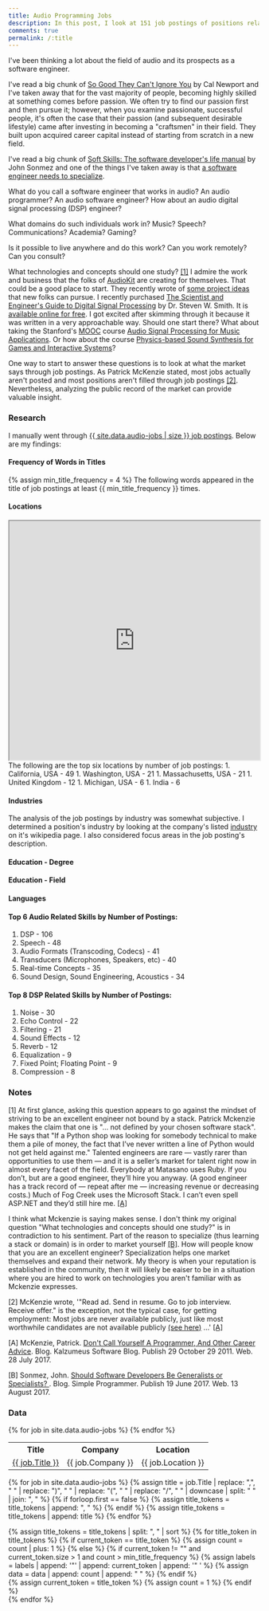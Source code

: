 ```yaml
---
title: Audio Programming Jobs
description: In this post, I look at 151 job postings of positions related to the field of audio with an emphasis on software engineering. 
comments: true
permalink: /:title
---
```


I've been thinking a lot about the field of audio and its prospects as a software engineer.

I've read a big chunk of [So Good They Can't Ignore You][so-good-they-cant-ignore-you] by Cal Newport and I've taken away that for the vast majority of people, becoming highly skilled at something comes before passion.  We often try to find our passion first and then pursue it; however, when you examine passionate, successful people, it's often the case that their passion (and subsequent desirable lifestyle) came after investing in becoming a "craftsmen" in their field.  They built upon acquired career capital instead of starting from scratch in a new field.

I've read a big chunk of [Soft Skills: The software developer's life manual][soft-skills-sonmez] by John Sonmez and one of the things I've taken away is that [a software engineer needs to specialize][generalists-specialists].

What do you call a software engineer that works in audio?  An audio programmer?  An audio software engineer?  How about an audio digital signal processing (DSP) engineer?

What domains do such individuals work in? Music? Speech? Communications?  Academia?  Gaming?

Is it possible to live anywhere and do this work?  Can you work remotely?  Can you consult?

What technologies and concepts should one study?  [[1]](#1-note)  I admire the work and business that the folks of [AudioKit][audio-kit] are creating for themselves.  That could be a good place to start.  They recently wrote of [some project ideas][audio-kit-projects] that new folks can pursue.  I recently purchased [The Scientist and Engineer's Guide to Digital Signal Processing][dsp-guide-amazon] by Dr. Steven W. Smith.  It is [available online for free][dsp-guide-site].  I got excited after skimming through it because it was written in a very approachable way.  Should one start there?  What about taking the Stanford's [MOOC][mooc] course [Audio Signal Processing for Music Applications][audio-signal-processing-course].  Or how about the course [Physics-based Sound Synthesis for Games and Interactive Systems][physics-sound-synthesis-course]?

One way to start to answer these questions is to look at what the market says through job postings.  As Patrick McKenzie stated, most jobs actually aren't posted and most positions aren't filled through job postings [[2]](#2-note).  Nevertheless, analyzing the public record of the market can provide valuable insight.

### Research

I manually went through [{{ site.data.audio-jobs | size }} job postings](#data).  Below are my findings:


#### Frequency of Words in Titles
{% assign min_title_frequency = 4 %}
The following words appeared in the title of job postings at least {{ min_title_frequency }} times.
<canvas id="title-token-frequencies"></canvas>

#### Locations
<iframe src="https://www.google.com/maps/d/embed?mid=15iWFbSMQD8Xs7caPrpaQ1HBpyLI" width="100%" height="480"></iframe>

<br/>
The following are the top six locations by number of job postings:
1. California, USA - 49
1. Washington, USA - 21
1. Massachusetts, USA - 21
1. United Kingdom - 12
1. Michigan, USA - 6
1. India - 6


#### Industries
The analysis of the job postings by industry was somewhat subjective.  I determined a position's industry by looking at the company's listed [industry][wikipedia-industries] on it's wikipedia page.  I also considered focus areas in the job posting's description.

<canvas id="industries-chart"></canvas>

#### Education - Degree
<canvas id="education-chart"></canvas>

#### Education - Field
<canvas id="education-field-chart"></canvas>

#### Languages
<canvas id="languages-chart"></canvas>

#### Top 6 Audio Related Skills by Number of Postings:
1. DSP - 106
1. Speech - 48
1. Audio Formats (Transcoding, Codecs) - 41
1. Transducers (Microphones, Speakers, etc) - 40
1. Real-time Concepts - 35
1. Sound Design, Sound Engineering, Acoustics - 34

#### Top 8 DSP Related Skills by Number of Postings:
1. Noise - 30
1. Echo Control - 22
1. Filtering - 21 
1. Sound Effects - 12
1. Reverb - 12
1. Equalization - 9
1. Fixed Point; Floating Point - 9
1. Compression - 8




[audio-kit]: http://audiokit.io/
[audio-kit-projects]: http://audiokitpro.com/project-ideas/
[audio-signal-processing-course]: http://online.stanford.edu/course/audio-signal-processing-music-applications-0
[dont-call-yourself-a-programmer-patio11]: http://www.kalzumeus.com/2011/10/28/dont-call-yourself-a-programmer/
[dsp-guide-amazon]: https://www.amazon.com/Scientist-Engineers-Digital-Signal-Processing/dp/0966017633
[dsp-guide-site]: http://www.dspguide.com/
[finding-great-developers]: https://www.joelonsoftware.com/2006/09/06/finding-great-developers-2/
[mooc]: https://en.wikipedia.org/wiki/Massive_open_online_course
[physics-sound-synthesis-course]: http://online.stanford.edu/course/physics-based-sound-synthesis-games-and-interactive-systems-0
[so-good-they-cant-ignore-you]: https://www.amazon.com/dp/1455509124
[soft-skills-sonmez]: https://www.amazon.com/Soft-Skills-software-developers-manual/dp/1617292397
[generalists-specialists]: https://simpleprogrammer.com/2017/06/19/generalists-specialists/
[wikipedia-industries]: https://en.wikipedia.org/wiki/Category:Industries
   
### Notes
[<a name="1-note">1</a>] At first glance, asking this question appears to go against the mindset of striving to be an excellent engineer not bound by a stack.  Patrick Mckenzie makes the claim that one is "... not defined by your chosen software stack".  He says that "If a Python shop was looking for somebody technical to make them a pile of money, the fact that I’ve never written a line of Python would not get held against me."  Talented engineers are rare — vastly rarer than opportunities to use them — and it is a seller’s market for talent right now in almost every facet of the field.  Everybody at Matasano uses Ruby.  If you don’t, but are a good engineer, they’ll hire you anyway.  (A good engineer has a track record of — repeat after me — increasing revenue or decreasing costs.)  Much of Fog Creek uses the Microsoft Stack.  I can’t even spell ASP.NET and they’d still hire me. [[A]](#A-citation)

I think what Mckenzie is saying makes sense.  I don't think my original question "What technologies and concepts should one study?" is in contradiction to his sentiment.  Part of the reason to specialize (thus learning a stack or domain) is in order to market yourself [[B]](#B-citation).  How will people know that you are an excellent engineer?  Specialization helps one market themselves and expand their network.  My theory is when your reputation is established in the community, then it will likely be eaiser to be in a situation where you are hired to work on technologies you aren't familiar with as Mckenzie expresses.

[<a name="2-note">2</a>] McKenzie wrote, '"Read ad.  Send in resume.  Go to job interview.  Receive offer." is the exception, not the typical case, for getting employment: Most jobs are never available publicly, just like most worthwhile candidates are not available publicly [(see here)][finding-great-developers] ...' [[A]](#A-citation)

[<a name="A-citation">A</a>] McKenzie, Patrick. [Don't Call Yourself A Programmer, And Other Career Advice][dont-call-yourself-a-programmer-patio11]. Blog. Kalzumeus Software Blog. Publish 29 October 29 2011. Web. 28 July 2017.

[<a name="B-citation">B</a>] Sonmez, John. [Should Software Developers Be Generalists or Specialists?
][generalists-specialists]. Blog. Simple Programmer. Publish 19 June 2017. Web. 13 August 2017.


### Data
<table>
   <tr>
      <th>Title</th>
      <th>Company</th>
      <th>Location</th>
   </tr>
   {% for job in site.data.audio-jobs %}
      <tr>
         <td><a href="{{ job.URL }}">{{ job.Title }}</a></td>
         <td>{{ job.Company }}</td>
         <td>{{ job.Location }}</td>
      </tr>
   {% endfor %}
</table>

<script src="js/Chart.bundle.min.js"></script>
{% for job in site.data.audio-jobs %}
   {% assign title = job.Title | replace: ",", " " | replace: ")", " " | replace: "(", " " | replace: "/", " " | downcase | split: " " | join: ", " %}
   {% if forloop.first == false %}
      {% assign title_tokens = title_tokens | append: ", " %}
   {% endif %}
   {% assign title_tokens = title_tokens | append: title %}
{% endfor %}

{% assign title_tokens = title_tokens | split: ", " | sort %}
{% for title_token in title_tokens %}
   {% if current_token == title_token %}
      {% assign count = count | plus: 1 %}
   {% else %}
      {% if current_token != "" and current_token.size > 1 and count > min_title_frequency %}
         {% assign labels = labels | append: '"' | append: current_token | append: '" ' %}
         {% assign data = data | append: count | append: " " %}
      {% endif %}      
      {% assign current_token = title_token %}
      {% assign count = 1 %}
   {% endif %}   
{% endfor %}

<script>
   var ctx = document.getElementById('title-token-frequencies').getContext('2d');
   var titleChart = new Chart(ctx, {
       type: 'bar',
       data: {
           labels: [ {{ labels | split: " " | join: ", " }} ],
           datasets: [{
               label: "Job Titles",
               backgroundColor: 'rgb(255, 99, 132)',
               borderColor: 'rgb(255, 99, 132)',
               data: [ {{ data | split: " " | join: ", " }} ],
           }]
       },
       options: {}
   });

   ctx = document.getElementById('industries-chart').getContext('2d');
   var titleChart = new Chart(ctx, {
       type: 'horizontalBar',
       data: {
           labels: [ "Games", "Music", "Communications", "Electronics", "Broadcast Media", "Mobile", "Health", "Social Networking", "Artificial Intelligence", "Voice / Speech", "Online Shopping", "Research & Development", "Audio Technology", "Semiconductors", "Home Automation", "Virtual Reality", "Internet", "Computer Hardware", "Computer Software", "Automotive", "Education", "Client Services" ],
           datasets: [{
               label: "Positions",
               backgroundColor: 'rgb(255, 99, 132)',
               borderColor: 'rgb(255, 99, 132)',
               data: [18, 25, 28, 69, 4, 13, 2, 2, 1, 21, 8, 23, 42, 36, 1, 11, 9, 43, 42, 4, 2, 2],
           }]
       },
       options: {}
   });   

   ctx = document.getElementById('languages-chart').getContext('2d');
   var titleChart = new Chart(ctx, {
       type: 'horizontalBar',
       data: {
           labels: [ "C", "C++", "Matlab", "Python", "C#", "Java", "Swift", "Objective-C", "Assembly", "HTML", "CSS3", "Javascript", "Go", "Perl", "Tcl", "TensorFlow", "Torch", "Octave", "Verilog", "Ruby", "Shell Scripting", "VB" ],
           datasets: [{
               label: "Positions",
               backgroundColor: 'rgb(255, 99, 132)',
               borderColor: 'rgb(255, 99, 132)',
               data: [94, 91, 48, 37, 11, 15, 3, 9, 18, 1, 2, 4, 1, 7, 2, 5, 1, 2, 2, 2, 1, 1],
           }]
       },
       options: {}
   });

   ctx = document.getElementById('education-chart').getContext('2d');
   var titleChart = new Chart(ctx, {
       type: 'bar',
       data: {
           labels: [ "Bachelors", "Masters", "PhD", "Postdoctoral", "Equivalent Experience"],
           datasets: [{
               label: "Positions",
               backgroundColor: [ 
                'rgb(255, 99, 132)',
                'rgb(201, 203, 207)',
                'rgb(255, 159, 64)',
                'rgb(255, 205, 86)',
                'rgb(75, 192, 192)'],
               borderColor: 'rgb(255, 99, 132)',
               data: [84, 89, 37, 3, 25],
           }]
       },
       options: {}
   });
   ctx = document.getElementById('education-field-chart').getContext('2d');
   var titleChart = new Chart(ctx, {
       type: 'horizontalBar',
       data: {
           labels: [ "Computer Science", "Electrical Engineering", "Computer Engineering", "Engineering", "Related Field", "Mathematics", "Physics", "Digital Audio Signal Processing", "Software Engineering", "Music Technology", "Acoustics", "Statistics", "Audio Engineering", "Business", "Mechanical Engineering", "Electronic Engineering"],
           datasets: [{
               label: "Positions",
               backgroundColor: 'rgb(255, 99, 132)',
               borderColor: 'rgb(255, 99, 132)',
               data: [82, 65, 27, 15, 46, 9, 15, 17, 3, 1, 15, 1, 5, 2, 5, 4],
           }]
       },
       options: {}
   });
</script>

